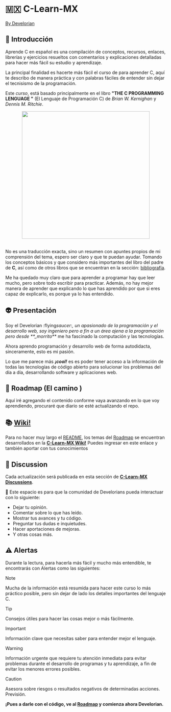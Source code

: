 # :mexico: C-Learn-MX

[By Develorian](https://twitter.com/Develorian_)

<!-- ![image]({https://img.shields.io/badge/Twitter-1DA1F2?style=for-the-badge&logo=twitter&logoColor=white}) -->

<!-- (https://img.shields.io/badge/X-000000?style=for-the-badge&logo=x&logoColor=white) -->

## :space_invader: Introducción

Aprende C en español es una compilación de conceptos, recursos, enlaces, librerías y ejercicios resueltos con comentarios y explicaciones detalladas para hacer más fácil su estudio y aprendizaje.

La principal finalidad es hacerte más fácil el curso de para aprender C, aquí te describo de manera práctica y con palabras fáciles de entender sin dejar el tecnisismo de la programación.

Este _curso_, está basado principalmente en el libro **"THE C PROGRAMMING LENGUAGE "** (El Lenguaje de Programación C) de _Brian W. Kernighan_ y _Dennis M. Ritchie_.

<!--![Portada del libro: THE C PROGRAMMING LENGUAGE, El lenguaje de programación C, traducción al español](https://www.cc4e.com/book/pages/front.jpg)-->

<center><a href="https://www.cc4e.com/book/toc.md" target=blank> <img height="400px" align="center" src="https://www.cc4e.com/book/pages/front.jpg"></a></center>
<br>

No es una traducción exacta, sino un resumen con apuntes propios de mi comprensión del tema, espero ser claro y que te puedan ayudar. Tomando los conceptos básicos y que considero más importantes del libro del padre de **C**, así como de otros libros que se encuentran en la sección: [bibliografía](bibliografia).

Me ha quedado muy claro que para aprender a programar hay que leer mucho, pero sobre todo escribir para practicar. Además, no hay mejor manera de aprender que explicando lo que has aprendido por que si eres capaz de explicarlo, es porque ya lo has entendido.

## :alien: Presentación

Soy el Develorian :flying*saucer:, un apasionado de la programación y el desarrollo web, soy ingeniero pero a fin a un área ajena a la programación pero desde \*\*\_morrito*\*\* me ha fascinado la computación y las tecnologías.

Ahora aprendo programación y desarrollo web de forma autodidacta, sinceramente, esto es mi pasión.

Lo que me parece más **_¡cool!_** es es poder tener acceso a la información de todas las tecnologías de código abierto para solucionar los problemas del día a día, desarrollando software y aplicaciones web.

## :rocket: Roadmap (El camino )

Aquí iré agregando el contenido conforme vaya avanzando en lo que voy aprendiendo, procuraré que diario se esté actualizando el repo.

<!-- Cómo se va a llevar a cabo el aprendizaje, basado en el libro, agragando ejercicios extras como ejemplos resueltos y unos para resolver para que suban en discusiones dudas de cómo hacerlo. -->

## :books: [Wiki!](https://github.com/develorian/C-Learn-MX/wiki)

Para no hacer muy largo el [README](README.md), los temas del [Roadmap](#rocket-roadmap-el-camino) se encuentran desarrollados en la **[C-Learn-MX Wiki!](https://github.com/develorian/C-Learn-MX/wiki)** Puedes ingresar en este enlace y también aportar con tus conocimientos

## :thread: Discussion

Cada actualización será publicada en esta sección de **[C-Learn-MX Discussions](https://github.com/develorian/C-Learn-MX/discussions)**.

:speech_balloon: Este espacio es para que la comunidad de Develorians pueda interactuar con lo siguiente:

- Dejar tu opinión.
- Comentar sobre lo que has leído.
- Mostrar tus avances y tu código.
- Preguntar tus dudas e inquietudes.
- Hacer aportaciones de mejoras.
- Y otras cosas más.

## :warning: Alertas

Durante la lectura, para hacerla más fácil y mucho más entendible, te encontrarás con Alertas como las siguientes:

> [!NOTE]
> Mucha de la información está resumida para hacer este curso lo más práctico posible, pero sin dejar de lado los detalles importantes del lenguaje C.

> [!TIP]
> Consejos útiles para hacer las cosas mejor o más fácilmente.

> [!IMPORTANT]
> Información clave que necesitas saber para entender mejor el lenguaje.

> [!WARNING]
> Información urgente que requiere tu atención inmediata para evitar problemas durante el desarrollo de programas y tu aprendizaje, a fin de evitar los menores errores posibles.

> [!CAUTION]
> Asesora sobre riesgos o resultados negativos de determinadas acciones. Previsión.

**¡Pues a darle con el código, ve al [Roadmap](#rocket-roadmap-el-camino) y comienza ahora Develorian.**
